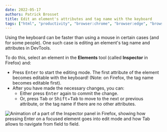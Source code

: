 ```yaml
---
date: 2022-05-17
authors: Patrick Brosset
title: Edit an element's attributes and tag name with the keyboard
tags: ["html", "productivity", "browser:chrome", "browser:edge", "browser:firefox", "browser:safari"]
---
```


Using the keyboard can be faster than using a mouse in certain cases (and for some people). One such case is editing an element's tag name and attributes in DevTools.

To do this, select an element in the **Elements** tool (called **Inspector** in Firefox) and:

* Press <kbd>Enter</kbd> to start the editing mode. The first attribute of the element becomes editable with the keyboard! (Note: on Firefox, the tag name becomes editable first).
* After you have made the necessary changes, you can:
  * Either press <kbd>Enter</kbd> again to commit the change.
  * Or, press <kbd>Tab</kbd> or <kbd>Shift</kbd>+<kbd>Tab</kbd> to move to the next or previous attribute, or the tag name if there are no other attributes.

![Animation of a part of the Inspector panel in Firefox, showing how pressing Enter on a focused element goes into edit mode and how Tab allows to navigate from field to field.](../../assets/img/edit-elements-with-the-keyboard.gif)
